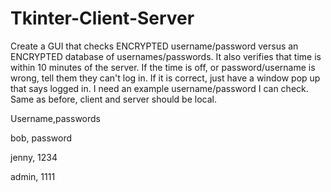 # Tkinter-Client-Server
Create a GUI that checks ENCRYPTED username/password versus an ENCRYPTED database of usernames/passwords. It also verifies that time is within 10 minutes of the server. If the time is off, or password/username is wrong, tell them they can't log in. If it is correct, just have a window pop up that says logged in. I need an example username/password I can check. Same as before, client and server should be local.

Username,passwords

bob, password

jenny, 1234

admin, 1111
